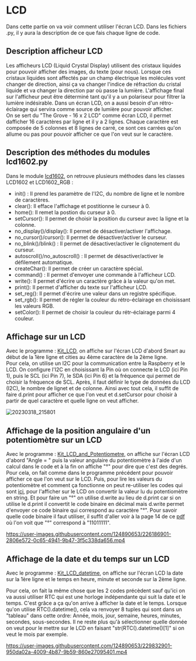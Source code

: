 # LCD
Dans cette partie on va voir comment utiliser l'écran LCD. Dans les fichiers .py, il y aura la description de ce que fais chaque ligne de code.                                   

## Description afficheur LCD                                                     

Les afficheurs LCD (Liquid Crystal Display) utilisent des cristaux liquides pour pouvoir afficher des images, du texte (pour nous). Lorsque ces cristaux liquides sont affectés par un champ électrique les molécules vont changer de direction, ainsi ça va changer l'indice de réfraction du cristal liquide et va changer la direction par où passe la lumière. L'affichage final sur l'afficheur peut être déterminé tant qu'il y a un polariseur pour filtrer la lumière indésirable. Dans un écran LCD, on a aussi besoin d'un rétro-éclairage qui servira comme source de lumière pour pouvoir afficher.                                                      
On se sert du "The Grove - 16 x 2 LCD" comme écran LCD, il permet dafficher 16 caractères par ligne et il y a 2 lignes. Chaque caractère est composée de 5 colonnes et 8 lignes de carré, ce sont ces carrées qu'on allume ou pas pour pouvoir afficher ce que l'on veut sur le caractère.

## Description des méthodes du modules lcd1602.py                                             
Dans le module [lcd1602](lcd1602.py), on retrouve plusieurs méthodes dans les classes LCD1602 et LCD1602_RGB :
- init() : Il prend les paramètre de l'I2C, du nombre de ligne et le nombre de caractères.
- clear(): Il efface l'affichage et postitionne le curseur à 0.
- home(): Il remet la postion du curseur à 0.
- setCursor(): Il permet de choisir la position du curseur avec la ligne et la colonne.
- no_display()/display(): Il permet de désactiver/activer l'affichage.
- no_cursor()/cursor(): Il permet de désactiver/activer le curseur.
- no_blink()/blink() : Il permet de désactiver/activer le clignotement du curseur.
- autoscroll()/no_autoscroll() : Il permet de désactiver/activer le défilement automatique.     
- createChar(): Il permet de créer un caractère spécial.
- command() : Il permet d'envoyer une commande à l'afficheur LCD.
- write():  Il permet d'écrire un caractère grâce à la valeur qu'on met.
- print(): Il permet d'afficher du texte sur l'afficheur LCD.
- set_reg(): Il permet d'écrire une valeur dans un registre spécifique.
- set_rgb(): Il permet de régler la couleur du rétro-éclairage en choisissant les valeurs RGB.
- setColor(): Il permet de choisir la couleur du rétr-éclairage parmi 4 couleur.

## Affichage sur un LCD                                                         

Avec le programme : [Kit_LCD](Kit_LCD.py), on affiche sur l'écran LCD d'abord Smart au début de la 1ère ligne et cities au 4ème caractère de la 2ème ligne.                     
Pour cela, on utilise un I2C pour la communication entre la Raspberry et le LCD. On configure l'I2C en choisissant la Pin où on connecte le LCD (ici  Pin 1), puis le SCL (ici Pin 7), le SDA (ici Pin 6) et la fréquence qui permet de choisir la fréquence de SCL. Après, il faut définir le type de données du LCD (I2C), le nombre de lignet et de colonne. Ainsi avec tout cela, il suffit de faire d.print pour afficher ce que l'on veut et d.setCursor pour choisir à partir de quel caractère et quelle ligne on veut afficher.

![20230318_215801](https://user-images.githubusercontent.com/124890653/226139713-da42ba8d-a2d8-498e-97ae-ca3fb5e51217.jpg)

## Affichage de la position angulaire d'un potentiomètre sur un LCD                       

Avec le programme : [Kit_LCD_and_Potentiometre](Kit_LCD_and_Potentiometre.py), on affiche sur l'écran LCD d'abord "Angle = " puis la valeur angulaire du potentiomètre à l'aide d'un calcul dans le code et à la fin on affiche "°" pour dire que c'est des degrés.                                      
Pour cela, on fait comme dans le programme précédent pour pouvoir afficher ce que l'on veut sur le LCD. Puis, pour lire les valeurs du potentiomètre et comment ça fonctionne on peut re-utiliser les codes qui sont [ici](https://github.com/HEPL-Starygin/smartcities/tree/main/AD-PWM), pour l'afficher sur le LCD on convertir la valeur lu du potentiomètre en string. Et pour faire un "°" on utilise d.write au lieu de d.print car si on utilise le d.print il convertit le code binaire en décimal mais d.write permet d'envoyer ce code binaire qui correspond au caractère "°". Pour savoir quelle code binaire il faut utiliser, il suffit d'aller voir à la page 14 de ce [pdf](https://www.waveshare.com/datasheet/LCD_en_PDF/LCD1602.pdf) où l'on voit que "°" correspond à "11011111".


https://user-images.githubusercontent.com/124890653/226186901-2806e572-0c65-4941-9b47-3f5c338da656.mp4

## Affichage de la date et du temps sur un LCD                                         

Avec le programme : [Kit_LCD_datetime](Kit_LCD_datetime.py), on affiche sur l'écran LCD la date sur la 1ère ligne et le temps en heure, minute et seconde sur la 2ème ligne.

Pour cela, on fait la même chose que les 2 codes précèdent sauf qu'ici on va aussi utiliser RTC qui est une horloge indépendante qui suit la date et le temps. C'est grâce a ça qu'on arrive à afficher la date et le temps. Lorsque qu'on utilise RTC().datetime(), cela va renvoyer 8 tuples qui sont dans un "tableau" dans cette ordre: Année, mois, jour, semaine, heures, minutes, secondes, sous-secondes. Il ne reste plus qu'à sélectionner quelle donnée on veut pour le mettre sur le LCD en faisant "str(RTC().datetime()[1]" si on veut le mois par exemple.



https://user-images.githubusercontent.com/124890653/229832901-950da02a-4009-4b87-9b59-860e27095401.mp4

